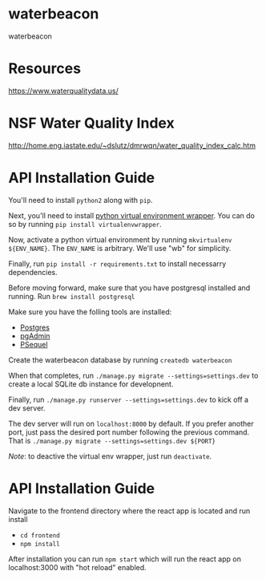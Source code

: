 # waterbeacon

waterbeacon

# Resources

https://www.waterqualitydata.us/

# NSF Water Quality Index

http://home.eng.iastate.edu/~dslutz/dmrwqn/water_quality_index_calc.htm

# API Installation Guide

You'll need to install `python2` along with `pip`.

Next, you'll need to install [python virtual environment wrapper](https://virtualenvwrapper.readthedocs.io/en/latest/). You can do so by running `pip install virtualenvwrapper`.

Now, activate a python virtual environment by running `mkvirtualenv ${ENV_NAME}`. The `ENV_NAME` is arbitrary. We'll use "wb" for simplicity.

Finally, run `pip install -r requirements.txt` to install necessarry dependencies.

Before moving forward, make sure that you have postgresql installed and running. Run `brew install postgresql`

Make sure you have the folling tools are installed:
* [Postgres](https://postgresapp.com/downloads.html)
* [pgAdmin](https://www.postgresql.org/ftp/pgadmin/pgadmin4)
* [PSequel](http://www.psequel.com/)

Create the waterbeacon database by running `createdb waterbeacon`

When that completes, run `./manage.py migrate --settings=settings.dev` to create a local SQLite db instance for developnent.

Finally, run `./manage.py runserver --settings=settings.dev` to kick off a dev server.

The dev server will run on `localhost:8000` by default. If you prefer another port, just pass the desired port number following the previous command. That is `./manage.py migrate --settings=settings.dev ${PORT}`

_Note_: to deactive the virtual env wrapper, just run `deactivate`.

# API Installation Guide
Navigate to the frontend directory where the react app is located and run install

* `cd frontend`
* `npm install`

After installation you can run `npm start` which will run the react app on localhost:3000 with "hot reload" enabled.
